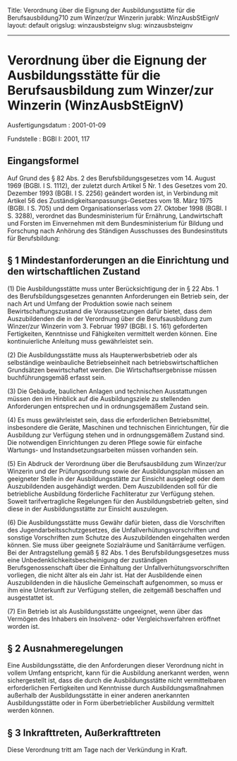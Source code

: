 Title: Verordnung über die Eignung der Ausbildungsstätte für die Berufsausbildung710
  zum Winzer/zur Winzerin
jurabk: WinzAusbStEignV
layout: default
origslug: winzausbsteignv
slug: winzausbsteignv

---

# Verordnung über die Eignung der Ausbildungsstätte für die Berufsausbildung zum Winzer/zur Winzerin (WinzAusbStEignV)

Ausfertigungsdatum
:   2001-01-09

Fundstelle
:   BGBl I: 2001, 117



## Eingangsformel

Auf Grund des § 82 Abs. 2 des Berufsbildungsgesetzes vom 14. August
1969 (BGBl. I S. 1112), der zuletzt durch Artikel 5 Nr. 1 des Gesetzes
vom 20. Dezember 1993 (BGBl. I S. 2256) geändert worden ist, in
Verbindung mit Artikel 56 des Zuständigkeitsanpassungs-Gesetzes vom
18\. März 1975 (BGBl. I S. 705) und dem Organisationserlass vom 27.
Oktober 1998 (BGBl. I S. 3288), verordnet das Bundesministerium für
Ernährung, Landwirtschaft und Forsten im Einvernehmen mit dem
Bundesministerium für Bildung und Forschung nach Anhörung des
Ständigen Ausschusses des Bundesinstituts für Berufsbildung:


## § 1 Mindestanforderungen an die Einrichtung und den wirtschaftlichen Zustand

(1) Die Ausbildungsstätte muss unter Berücksichtigung der in § 22 Abs.
1 des Berufsbildungsgesetzes genannten Anforderungen ein Betrieb sein,
der nach Art und Umfang der Produktion sowie nach seinem
Bewirtschaftungszustand die Voraussetzungen dafür bietet, dass dem
Auszubildenden die in der Verordnung über die Berufsausbildung zum
Winzer/zur Winzerin vom 3. Februar 1997 (BGBl. I S. 161) geforderten
Fertigkeiten, Kenntnisse und Fähigkeiten vermittelt werden können.
Eine kontinuierliche Anleitung muss gewährleistet sein.

(2) Die Ausbildungsstätte muss als Haupterwerbsbetrieb oder als
selbständige weinbauliche Betriebseinheit nach
betriebswirtschaftlichen Grundsätzen bewirtschaftet werden. Die
Wirtschaftsergebnisse müssen buchführungsgemäß erfasst sein.

(3) Die Gebäude, baulichen Anlagen und technischen Ausstattungen
müssen den im Hinblick auf die Ausbildungsziele zu stellenden
Anforderungen entsprechen und in ordnungsgemäßem Zustand sein.

(4) Es muss gewährleistet sein, dass die erforderlichen
Betriebsmittel, insbesondere die Geräte, Maschinen und technischen
Einrichtungen, für die Ausbildung zur Verfügung stehen und in
ordnungsgemäßem Zustand sind. Die notwendigen Einrichtungen zu deren
Pflege sowie für einfache Wartungs- und Instandsetzungsarbeiten müssen
vorhanden sein.

(5) Ein Abdruck der Verordnung über die Berufsausbildung zum
Winzer/zur Winzerin und der Prüfungsordnung sowie der Ausbildungsplan
müssen an geeigneter Stelle in der Ausbildungsstätte zur Einsicht
ausgelegt oder dem Auszubildenden ausgehändigt werden. Dem
Auszubildenden soll für die betriebliche Ausbildung förderliche
Fachliteratur zur Verfügung stehen. Soweit tarifvertragliche
Regelungen für den Ausbildungsbetrieb gelten, sind diese in der
Ausbildungsstätte zur Einsicht auszulegen.

(6) Die Ausbildungsstätte muss Gewähr dafür bieten, dass die
Vorschriften des Jugendarbeitsschutzgesetzes, die
Unfallverhütungsvorschriften und sonstige Vorschriften zum Schutze des
Auszubildenden eingehalten werden können. Sie muss über geeignete
Sozialräume und Sanitärräume verfügen. Bei der Antragstellung gemäß §
82 Abs. 1 des Berufsbildungsgesetzes muss eine
Unbedenklichkeitsbescheinigung der zuständigen Berufsgenossenschaft
über die Einhaltung der Unfallverhütungsvorschriften vorliegen, die
nicht älter als ein Jahr ist. Hat der Ausbildende einen Auszubildenden
in die häusliche Gemeinschaft aufgenommen, so muss er ihm eine
Unterkunft zur Verfügung stellen, die zeitgemäß beschaffen und
ausgestattet ist.

(7) Ein Betrieb ist als Ausbildungsstätte ungeeignet, wenn über das
Vermögen des Inhabers ein Insolvenz- oder Vergleichsverfahren eröffnet
worden ist.


## § 2 Ausnahmeregelungen

Eine Ausbildungsstätte, die den Anforderungen dieser Verordnung nicht
in vollem Umfang entspricht, kann für die Ausbildung anerkannt werden,
wenn sichergestellt ist, dass die durch die Ausbildungsstätte nicht
vermittelbaren erforderlichen Fertigkeiten und Kenntnisse durch
Ausbildungsmaßnahmen außerhalb der Ausbildungsstätte in einer anderen
anerkannten Ausbildungsstätte oder in Form überbetrieblicher
Ausbildung vermittelt werden können.


## § 3 Inkrafttreten, Außerkrafttreten

Diese Verordnung tritt am Tage nach der Verkündung in Kraft.

